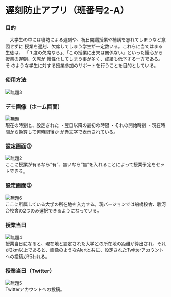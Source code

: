 # 遅刻防止アプリ（班番号2-A）
### 目的
　大学生の中には寝坊による遅刻や、祝日開講授業や補講を忘れてしまうなど意図せずに
授業を遅刻、欠席してしまう学生が一定数いる。これらに当てはまる生徒は、
「 1 度の欠席なら」、「この授業に出欠は関係ない」といった慢心から授業の遅刻、欠席が
慢性化してしまう事が多く、成績も低下する一方である。そ
のような学生に対する授業参加のサポートを行うことを目的としている。

### 使用方法
![無題3](https://user-images.githubusercontent.com/63152505/101282690-e018ed80-3819-11eb-87c2-8a341faa9920.png)
<br>
### デモ画像（ホーム画面）
![無題](https://user-images.githubusercontent.com/63152505/101282741-240bf280-381a-11eb-8202-fd141114ebd1.png)
<br>
現在の時刻と、設定された
・翌日以降の最初の時限
・それの開始時刻
・現在時間から換算して何時間後か
が赤文字で表示されている。
<br>
### 設定画面⓵
![無題2](https://user-images.githubusercontent.com/63152505/101282798-777e4080-381a-11eb-814f-a64bf358671c.png)
<br>
ここに授業が有るなら”有”、無いなら”無”を入れることによって授業予定をセットできる。
<br>
### 設定画面⓶
![無題6](https://user-images.githubusercontent.com/63152505/101282910-068b5880-381b-11eb-91c6-ac062d56619f.png)
<br>
ここに所属している大学の所在地を入力する。現バージョンでは船橋校舎、駿河台校舎の2つのみ選択できるようになっている。
<br>
### 授業当日
![無題4](https://user-images.githubusercontent.com/63152505/101282851-b9a78200-381a-11eb-9916-6c290127f022.png)
<br>
授業当日になると、現在地と設定された大学との所在地の距離が算出され、それが2km以上であると、画像のようなAlertと共に、設定されたTwitterアカウントへの投稿が行われる。
### 授業当日（Twitter）
![無題5](https://user-images.githubusercontent.com/63152505/101282987-6bdf4980-381b-11eb-8a36-192bea6b8160.png)
<br>
Twitterアカウントへの投稿。


